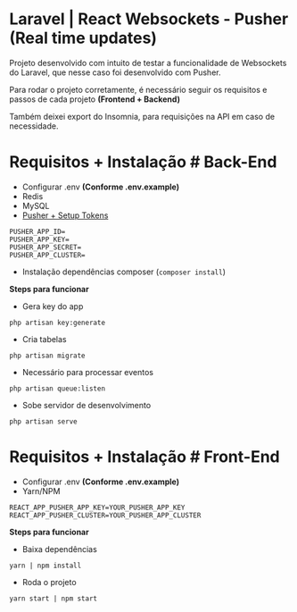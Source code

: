 # Laravel | React Websockets - Pusher (Real time updates)

Projeto desenvolvido com intuito de testar a funcionalidade de Websockets do Laravel, que nesse caso foi desenvolvido com Pusher.

Para rodar o projeto corretamente, é necessário seguir os requisitos e passos de cada projeto **(Frontend + Backend)**

Também deixei export do Insomnia, para requisições na API em caso de necessidade.

# Requisitos + Instalação # Back-End

- Configurar .env **(Conforme .env.example)**
- Redis
- MySQL
- [Pusher + Setup Tokens](https://pusher.com/docs/channels/getting_started/javascript/)

```
PUSHER_APP_ID=
PUSHER_APP_KEY=
PUSHER_APP_SECRET=
PUSHER_APP_CLUSTER=
```

- Instalação dependências composer (`composer install`)

**Steps para funcionar**

- Gera key do app

```
php artisan key:generate
```

- Cria tabelas

```
php artisan migrate
```

- Necessário para processar eventos

```
php artisan queue:listen
```

- Sobe servidor de desenvolvimento

```
php artisan serve
```

# Requisitos + Instalação # Front-End

- Configurar .env **(Conforme .env.example)**
- Yarn/NPM

```
REACT_APP_PUSHER_APP_KEY=YOUR_PUSHER_APP_KEY
REACT_APP_PUSHER_CLUSTER=YOUR_PUSHER_APP_CLUSTER
```

**Steps para funcionar**

- Baixa dependências

```
yarn | npm install
```

- Roda o projeto

```
yarn start | npm start
```
